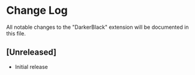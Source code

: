 # Change Log

All notable changes to the "DarkerBlack" extension will be documented in this file.

## [Unreleased]

- Initial release
